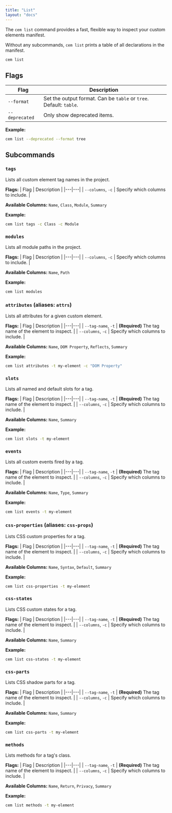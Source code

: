 ```yaml
---
title: "List"
layout: "docs"
---
```


The `cem list` command provides a fast, flexible way to inspect your custom elements manifest.

Without any subcommands, `cem list` prints a table of all declarations in the manifest.

```sh
cem list
```

## Flags

| Flag         | Description                                                  |
| ------------ | ------------------------------------------------------------ |
| `--format`   | Set the output format. Can be `table` or `tree`. Default: `table`. |
| `--deprecated` | Only show deprecated items. |

**Example:**
```sh
cem list --deprecated --format tree
```

## Subcommands

### `tags`
Lists all custom element tag names in the project.

**Flags:**
| Flag | Description |
|---|---|
| `--columns`, `-c` | Specify which columns to include. |

**Available Columns:** `Name`, `Class`, `Module`, `Summary`

**Example:**
```sh
cem list tags -c Class -c Module
```

### `modules`
Lists all module paths in the project.

**Flags:**
| Flag | Description |
|---|---|
| `--columns`, `-c` | Specify which columns to include. |

**Available Columns:** `Name`, `Path`

**Example:**
```sh
cem list modules
```

### `attributes` (aliases: `attrs`)
Lists all attributes for a given custom element.

**Flags:**
| Flag | Description |
|---|---|
| `--tag-name`, `-t` | **(Required)** The tag name of the element to inspect. |
| `--columns`, `-c` | Specify which columns to include. |

**Available Columns:** `Name`, `DOM Property`, `Reflects`, `Summary`

**Example:**
```sh
cem list attributes -t my-element -c "DOM Property"
```

### `slots`
Lists all named and default slots for a tag.

**Flags:**
| Flag | Description |
|---|---|
| `--tag-name`, `-t` | **(Required)** The tag name of the element to inspect. |
| `--columns`, `-c` | Specify which columns to include. |

**Available Columns:** `Name`, `Summary`

**Example:**
```sh
cem list slots -t my-element
```

### `events`
Lists all custom events fired by a tag.

**Flags:**
| Flag | Description |
|---|---|
| `--tag-name`, `-t` | **(Required)** The tag name of the element to inspect. |
| `--columns`, `-c` | Specify which columns to include. |

**Available Columns:** `Name`, `Type`, `Summary`

**Example:**
```sh
cem list events -t my-element
```

### `css-properties` (aliases: `css-props`)
Lists CSS custom properties for a tag.

**Flags:**
| Flag | Description |
|---|---|
| `--tag-name`, `-t` | **(Required)** The tag name of the element to inspect. |
| `--columns`, `-c` | Specify which columns to include. |

**Available Columns:** `Name`, `Syntax`, `Default`, `Summary`

**Example:**
```sh
cem list css-properties -t my-element
```

### `css-states`
Lists CSS custom states for a tag.

**Flags:**
| Flag | Description |
|---|---|
| `--tag-name`, `-t` | **(Required)** The tag name of the element to inspect. |
| `--columns`, `-c` | Specify which columns to include. |

**Available Columns:** `Name`, `Summary`

**Example:**
```sh
cem list css-states -t my-element
```

### `css-parts`
Lists CSS shadow parts for a tag.

**Flags:**
| Flag | Description |
|---|---|
| `--tag-name`, `-t` | **(Required)** The tag name of the element to inspect. |
| `--columns`, `-c` | Specify which columns to include. |

**Available Columns:** `Name`, `Summary`

**Example:**
```sh
cem list css-parts -t my-element
```

### `methods`
Lists methods for a tag's class.

**Flags:**
| Flag | Description |
|---|---|
| `--tag-name`, `-t` | **(Required)** The tag name of the element to inspect. |
| `--columns`, `-c` | Specify which columns to include. |

**Available Columns:** `Name`, `Return`, `Privacy`, `Summary`

**Example:**
```sh
cem list methods -t my-element
```